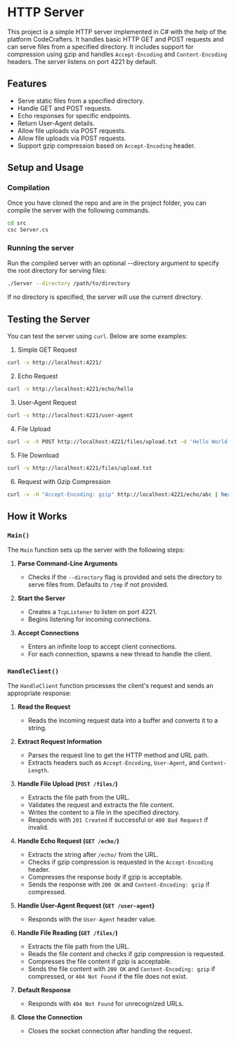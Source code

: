 # HTTP Server

This project is a simple HTTP server implemented in C# with the help of the platform CodeCrafters. It handles basic HTTP GET and POST requests and can serve files from a specified directory. It includes support for compression using gzip and handles `Accept-Encoding` and `Content-Encoding` headers. The server listens on port 4221 by default.

## Features

* Serve static files from a specified directory.
* Handle GET and POST requests.
* Echo responses for specific endpoints.
* Return User-Agent details.
* Allow file uploads via POST requests.
* Allow file uploads via POST requests.
* Support gzip compression based on `Accept-Encoding` header.

## Setup and Usage

### Compilation

Once you have cloned the repo and are in the project folder, you can compile the server with the following commands.

```bash
cd src
csc Server.cs
```

### Running the server

Run the compiled server with an optional --directory argument to specify the root directory for serving files:

```bash
./Server --directory /path/to/directory
```

If no directory is specified, the server will use the current directory.

## Testing the Server

You can test the server using `curl`. Below are some examples:

1. Simple GET Request

```bash
curl -v http://localhost:4221/
```

2. Echo Request

```bash
curl -v http://localhost:4221/echo/hello
```

3. User-Agent Request
```bash
curl -v http://localhost:4221/user-agent
```

4. File Upload
```bash
curl -v -X POST http://localhost:4221/files/upload.txt -d 'Hello World'
```

5. File Download
```bash
curl -v http://localhost:4221/files/upload.txt
```

6. Request with Gzip Compression
```bash
curl -v -H "Accept-Encoding: gzip" http://localhost:4221/echo/abc | hexdump -C
```

## How it Works

### `Main()`

The `Main` function sets up the server with the following steps:

1. **Parse Command-Line Arguments**
    - Checks if the `--directory` flag is provided and sets the directory to serve files from. Defaults to `/tmp` if not provided.

2. **Start the Server**
    - Creates a `TcpListener` to listen on port 4221.
    - Begins listening for incoming connections.

3. **Accept Connections**
    - Enters an infinite loop to accept client connections.
    - For each connection, spawns a new thread to handle the client.

### `HandleClient()`

The `HandleClient` function processes the client's request and sends an appropriate response:

1. **Read the Request**
    - Reads the incoming request data into a buffer and converts it to a string.

2. **Extract Request Information**
    - Parses the request line to get the HTTP method and URL path.
    - Extracts headers such as `Accept-Encoding`, `User-Agent`, and `Content-Length`.

3. **Handle File Upload (`POST /files/`)**
    - Extracts the file path from the URL.
    - Validates the request and extracts the file content.
    - Writes the content to a file in the specified directory.
    - Responds with `201 Created` if successful or `400 Bad Request` if invalid.

4. **Handle Echo Request (`GET /echo/`)**
    - Extracts the string after `/echo/` from the URL.
    - Checks if gzip compression is requested in the `Accept-Encoding` header.
    - Compresses the response body if gzip is acceptable.
    - Sends the response with `200 OK` and `Content-Encoding: gzip` if compressed.

5. **Handle User-Agent Request (`GET /user-agent`)**
    - Responds with the `User-Agent` header value.

6. **Handle File Reading (`GET /files/`)**
    - Extracts the file path from the URL.
    - Reads the file content and checks if gzip compression is requested.
    - Compresses the file content if gzip is acceptable.
    - Sends the file content with `200 OK` and `Content-Encoding: gzip` if compressed, or `404 Not Found` if the file does not exist.

7. **Default Response**
    - Responds with `404 Not Found` for unrecognized URLs.

8. **Close the Connection**
    - Closes the socket connection after handling the request.
